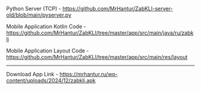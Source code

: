 Python Server (TCP) - https://github.com/MrHantur/ZabKLI-server-old/blob/main/pyserver.py

Mobile Application Kotlin Code - https://github.com/MrHantur/ZabKLI/tree/master/app/src/main/java/ru/zabkli

Mobile Application Layout Code - https://github.com/MrHantur/ZabKLI/tree/master/app/src/main/res/layout

---------------------

Download App Link - https://mrhantur.ru/wp-content/uploads/2024/12/zabkli.apk
